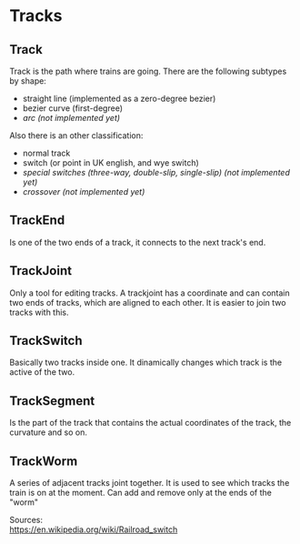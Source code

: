 # Tracks

## Track

Track is the path where trains are going. There are the following subtypes by shape:

- straight line (implemented as a zero-degree bezier)
- bezier curve (first-degree)
- *arc (not implemented yet)*

Also there is an other classification:

- normal track
- switch (or point in UK english, and wye switch)
- *special switches (three-way, double-slip, single-slip) (not implemented yet)*
- *crossover (not implemented yet)*

## TrackEnd

Is one of the two ends of a track, it connects to the next track's end.

## TrackJoint

Only a tool for editing tracks. A trackjoint has a coordinate and can contain two ends of tracks, which are aligned to each other. It is easier to join two tracks with this.

## TrackSwitch

Basically two tracks inside one. It dinamically changes which track is the active of the two.

## TrackSegment

Is the part of the track that contains the actual coordinates of the track, the curvature and so on.

## TrackWorm

A series of adjacent tracks joint together. It is used to see which tracks the train is on at the moment. Can add and remove only at the ends of the "worm"



Sources:\
https://en.wikipedia.org/wiki/Railroad_switch

